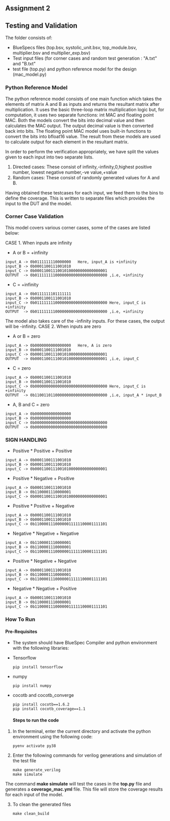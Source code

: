 ## Assignment 2
## Testing and Validation
The folder consists of:
* BlueSpecs files (top.bsv, systolic_unit.bsv, top_module.bsv, multiplier.bsv and multiplier_exp.bsv)
* Test input files (for corner cases and random test generation : "A.txt" and "B.txt" <br>
* test file (top.py) and python reference model for the design (mac_model.py)

### Python Reference Model
The python reference model consists of one main function which takes the elements of matrix A and B as inputs and returns the resultant matrix after multiplication. It uses the basic three-loop matrix multiplication logic but, for computation, it uses two separate functions: int MAC and floating point MAC. Both the models convert the bits into decimal value and then calculates the MAC output. The output decimal value is then converted back into bits. The floating point MAC model uses built-in functions to convert the bits into bfloat16 value. The result from these models are used to calculate output for each element in the resultant matrix.

In order to perform the verification appropriately, we have split the values given to each input into two separate lists.
1. Directed cases: These consist of infinity,-infinity,0,highest positive number, lowest negative number,-ve value,+value
2. Random cases: These consist of randomly generated values for A and B.

Having obtained these testcases for each input, we feed them to the bins to define the coverage. This is written to separate files which provides the input to the DUT and the model.
### Corner Case Validation
This model covers various corner cases, some of the cases are listed below:

CASE 1. When inputs are infinity
* A or B = +infinity
```
input_A -> 0b0111111110000000	Here, input_A is +infinity 
input_B -> 0b0001100111001010 
input_C -> 0b00011001110010100000000000000001 
OUTPUT  -> 0b01111111100000000000000000000000 ,i.e, +infinity
```

* C = +infinity
```
input_A -> 0b0111111101111111	
input_B -> 0b0001100111001010
input_C -> 0b01111111100000000000000000000000 Here, input_C is +infinity
OUTPUT  -> 0b01111111100000000000000000000000 ,i.e, +infinity
```
The model also takes care of the -infinity inputs. For these cases, the output will be -infinity.
CASE 2. When inputs are zero
* A or B = zero
```
input_A -> 0b0000000000000000	Here, A is zero
input_B -> 0b0001100111001010
input_C -> 0b00011001110010100000000000000001
OUTPUT  -> 0b00011001110010100000000000000001 ,i.e, input_C
```
* C = zero
```
input_A -> 0b0001100111001010	
input_B -> 0b0001100111001010
input_C -> 0b00000000000000000000000000000000 Here, input_C is +infinity
OUTPUT  -> 0b11001101100000000000000000000000 ,i.e, input_A * input_B 
```
* A, B and C = zero
```
input_A -> 0b0000000000000000	
input_B -> 0b0000000000000000
input_C -> 0b00000000000000000000000000000000 
OUTPUT  -> 0b00000000000000000000000000000000
```
### SIGN HANDLING

* Positive * Positive + Positive
```
input_A -> 0b0001100111001010	
input_B -> 0b0001100111001010
input_C -> 0b00011001110010100000000000000001 
```

* Positive * Negative + Positive
```
input_A -> 0b0001100111001010	
input_B -> 0b1100001110000001
input_C -> 0b00011001110010100000000000000001 
```

* Positive * Positive + Negative
```
input_A -> 0b0001100111001010	
input_B -> 0b0001100111001010
input_C -> 0b11000011100000011111100001111101 
```

* Negative * Negative + Negative
```
input_A -> 0b1100001110000001	
input_B -> 0b1100001110000001
input_C -> 0b11000011100000011111100001111101 
```

* Positive * Negative + Negative
```
input_A -> 0b0001100111001010	
input_B -> 0b1100001110000001
input_C -> 0b11000011100000011111100001111101 
```

* Negative * Negative + Positive
```
input_A -> 0b0001100111001010	
input_B -> 0b1100001110000001
input_C -> 0b11000011100000011111100001111101 
```
### How To Run
#### Pre-Requisites
* The system should have BlueSpec Compiler and python environment with the following libraries:
* Tensorflow
  ```
  pip install tensorflow
  ```
* numpy
  ```
  pip install numpy
  ```
* cocotb and cocotb_converge
  ```
  pip install cocotb==1.6.2
  pip install cocotb_coverage==1.1
  ```

  #### Steps to run the code
1. In the terminal, enter the current directory and activate the python environment using the following code:
   ```
   pyenv activate py38
   ```
2. Enter the following commands for verilog generations and simulation of the test file
    ```
    make generate_verilog
    make simulate
    ```
  The command **make simulate** will test the cases in the **top.py** file and generates a **coverage_mac.yml** file. This file will store the coverage results for each input of the model.
  
3. To clean the generated files
   ```
   make clean_build
   ```
